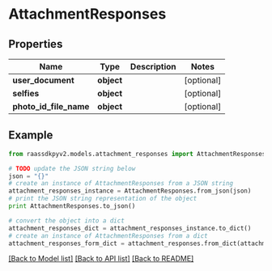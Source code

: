 # AttachmentResponses


## Properties
Name | Type | Description | Notes
------------ | ------------- | ------------- | -------------
**user_document** | **object** |  | [optional] 
**selfies** | **object** |  | [optional] 
**photo_id_file_name** | **object** |  | [optional] 

## Example

```python
from raassdkpyv2.models.attachment_responses import AttachmentResponses

# TODO update the JSON string below
json = "{}"
# create an instance of AttachmentResponses from a JSON string
attachment_responses_instance = AttachmentResponses.from_json(json)
# print the JSON string representation of the object
print AttachmentResponses.to_json()

# convert the object into a dict
attachment_responses_dict = attachment_responses_instance.to_dict()
# create an instance of AttachmentResponses from a dict
attachment_responses_form_dict = attachment_responses.from_dict(attachment_responses_dict)
```
[[Back to Model list]](../README.md#documentation-for-models) [[Back to API list]](../README.md#documentation-for-api-endpoints) [[Back to README]](../README.md)


